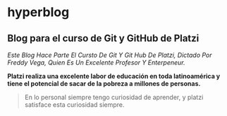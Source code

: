 # hyperblog
## Blog para el curso de Git y GitHub de Platzi 


*Este Blog Hace Parte El Cursto De Git Y Git Hub De Platzi, Dictado Por Freddy Vega, Quien Es Un Excelente Profesor Y Enterpeneur.*

**Platzi realiza una excelente labor de educación en toda latinoamérica y tiene el potencial de sacar de la pobreza a millones de personas.**

> En lo personal siempre tengo curiosidad de aprender, y platzi satisface esta curiosidad siempre.
